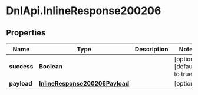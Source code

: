 # DnlApi.InlineResponse200206

## Properties
Name | Type | Description | Notes
------------ | ------------- | ------------- | -------------
**success** | **Boolean** |  | [optional] [default to true]
**payload** | [**InlineResponse200206Payload**](InlineResponse200206Payload.md) |  | [optional] 


